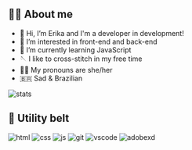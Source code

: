 ## :face_in_clouds: About me

- :wave: Hi, I’m Erika and I'm a developer in development!
- :eyes: I’m interested in front-end and back-end
- :seedling: I’m currently learning JavaScript
- :sewing_needle: I like to cross-stitch in my free time
- :rainbow_flag: My pronouns are she/her
- :brazil: Sad & Brazilian

![stats](https://github-readme-stats.vercel.app/api?username=erika-freitas&show_icons=true&theme=nightowl&include_all_commits=true&count_private=true&line_height=27)

## :toolbox: Utility belt

![html](https://img.shields.io/badge/-HTML-05122A?style=flat&logo=HTML5)
![css](https://img.shields.io/badge/-CSS-05122A?style=flat&logo=CSS3&logoColor=1572B6)
![js](https://img.shields.io/badge/-JavaScript-05122A?style=flat&logo=javascript)
![git](https://img.shields.io/badge/-Git-05122A?style=flat&logo=git)
![vscode](https://img.shields.io/badge/-Visual%20Studio%20Code-05122A?style=flat&logo=visual-studio-code&logoColor=007ACC)
![adobexd](https://img.shields.io/badge/-AdobeXD-05122A?style=flat&logo=adobexd)

<!---
erika-freitas/erika-freitas is a ✨ special ✨ repository because its `README.md` (this file) appears on your GitHub profile.
You can click the Preview link to take a look at your changes.
--->
